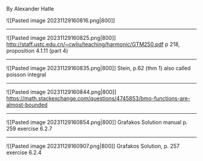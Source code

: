 By Alexander Hatle

![[Pasted image 20231129160816.png|800]]


---

![[Pasted image 20231129160825.png|800]]
http://staff.ustc.edu.cn/~cwliu/teaching/harmonic/GTM250.pdf
p 218, proposition 4.1.11 (part 4)


---

![[Pasted image 20231129160835.png|800]]
Stein, p.62 (thm 1) also called poisson integral

---

![[Pasted image 20231129160844.png|800]]
https://math.stackexchange.com/questions/4745853/bmo-functions-are-almost-bounded

---

![[Pasted image 20231129160854.png|800]]
Grafakos Solution manual p. 259 exercise 6.2.7

---

![[Pasted image 20231129160907.png|800]]
Grafakos Solution, p. 257 exercise 6.2.4